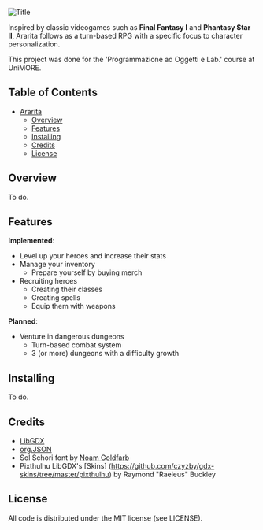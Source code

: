 ![Title](https://user-images.githubusercontent.com/101595335/235437255-5fd26da9-541b-4778-ac11-3c463676a4b6.png)

Inspired by classic videogames such as **Final Fantasy I** and **Phantasy Star II**, Ararita follows as a turn-based RPG with a specific focus to character personalization.

This project was done for the 'Programmazione ad Oggetti e Lab.' course at UniMORE.


## Table of Contents
* [Ararita](#Title)
  * [Overview](#Overview)  
  * [Features](#Features)
  * [Installing](#Installing)
  * [Credits](#Credits)
  * [License](#License)

## Overview
To do.

## Features
**Implemented**:
* Level up your heroes and increase their stats
* Manage your inventory
  * Prepare yourself by buying merch
* Recruiting heroes 
  * Creating their classes
  * Creating spells
  * Equip them with weapons

**Planned**:
* Venture in dangerous dungeons
  * Turn-based combat system
  * 3 (or more) dungeons with a difficulty growth
 
## Installing
To do.
  
## Credits

* [LibGDX](https://github.com/libgdx/libgdx)
* [org.JSON](https://mvnrepository.com/artifact/org.json/json)
* Sol Schori font by [Noam Goldfarb](https://slimeplease.artstation.com/)
* Pixthulhu LibGDX's [Skins] (https://github.com/czyzby/gdx-skins/tree/master/pixthulhu) by Raymond "Raeleus" Buckley
  
## License

All code is distributed under the MIT license (see LICENSE).
